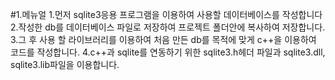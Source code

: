 #1.메뉴얼
1.먼저 sqlite3응용 프로그램을 이용하여 사용할 데이터베이스를 작성합니다
2.작성한 db를 데이터베이스 파일로 저장하여 프로젝트 폴더안에 복사하여 저장합니다.
3.그 후 사용 할 라이브러리를 이용하여 처음 만든 db를 목적에 맞게 c++을 이용하여 코드를 작성합니다.
4.c++과 sqlite를 연동하기 위한 sqlite3.h헤더 파일과 sqlite3.dll, sqlite3.lib파일을 이용합니다.
